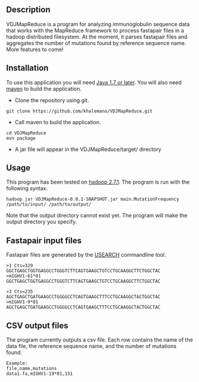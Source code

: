 Description
-----------
VDJMapReduce is a program for analyzing immunoglobulin sequence data that works with the MapReduce framework to process fastapair files in a hadoop distributed filesystem. At the moment, it parses fastapair files and aggregates the number of mutations found by reference sequence name. More features to come!

Installation
----
To use this application you will need [Java 1.7 or later](http://www.oracle.com/technetwork/java/javase/downloads/jdk7-downloads-1880260.html).
You will also need [maven](https://maven.apache.org) to build the application.

* Clone the repository using git.

```
git clone https://github.com/khalemano/VDJMapReduce.git
```

* Call maven to build the application.

```
cd VDJMapReduce
mvn package
```

* A jar file will appear in the VDJMapReduce/target/ directory

Usage
----
This program has been tested on [hadoop 2.7.1](https://hadoop.apache.org/releases.html).
The program is run with the following syntax.

	hadoop jar VDJMapReduce-0.0.1-SNAPSHOT.jar main.MutationFrequency /path/to/input/ /path/to/output/
	
Note that the output directory cannot exist yet. The program will make the output directory you specify.
 
Fastapair input files 
---------------
Fastapair files are generated by the [USEARCH](http://www.drive5.com/usearch/) commandline tool.

    >1 Cts=329
    GGCTGAGCTGGTGAGGCCTGGGTCTTCAGTGAAGCTGTCCTGCAAGGCTTCTGGCTAC
    >mIGHV1-61*01
    GGCTGAGCTGGTGAGGCCTGGGTCTTCAGTGAAGCTGTCCTGCAAGGCTTCTGGCTAC
    
    >3 Cts=235 
    AGCTGAGCTGATGAAGCCTGGGGCCTCAGTGAAGCTTTCCTGCAAGGCTACTGGCTAC
    >mIGHV1-9*01
    AGCTGAGCTGATGAAGCCTGGGGCCTCAGTGAAGCTTTCCTGCAAGGCTACTGGCTAC
 
CSV output files 
------
The program currently outputs a csv file. Each row contains the name of the data file, the reference sequence name, and the number of mutations found.

	Example:
	file,name,mutations
	data1.fa,mIGHV1-19*01,151
